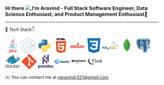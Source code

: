### Hi there <img src="https://raw.githubusercontent.com/MartinHeinz/MartinHeinz/master/wave.gif" width="30px">,I’m Aravind - Full Stack Software Engineer, Data Science Enthusiast, and Product Management Enthusiast👋 

---

🧰 Tech Stack👇

<img src ="https://github.com/devicons/devicon/blob/master/icons/java/java-original-wordmark.svg" alt="Ember Logo" width="50" height="50"/><img src ="https://github.com/devicons/devicon/blob/master/icons/cplusplus/cplusplus-line.svg" alt="Ember Logo" width="50" height="50"/>
<img src ="https://github.com/devicons/devicon/blob/master/icons/python/python-original.svg" alt="Ember Logo" width="50" height="50"/>
<img src ="https://github.com/devicons/devicon/blob/master/icons/html5/html5-original-wordmark.svg" alt="Ember Logo" width="50" height="50"/>
<img src ="https://github.com/devicons/devicon/blob/master/icons/ember/ember-original-wordmark.svg" alt="Ember Logo" width="50" height="50"/>
<img src ="https://github.com/devicons/devicon/blob/master/icons/css3/css3-plain.svg" alt="Ember Logo" width="50" height="50"/>
<img src ="https://github.com/devicons/devicon/blob/master/icons/mysql/mysql-original-wordmark.svg" alt="Ember Logo" width="50" height="50"/>
<img src ="https://github.com/devicons/devicon/blob/master/icons/mongodb/mongodb-original.svg" alt="Ember Logo" width="50" height="50"/>
<img src ="https://github.com/devicons/devicon/blob/master/icons/postgresql/postgresql-plain.svg" alt="Ember Logo" width="50" height="50"/>
<img src ="https://github.com/devicons/devicon/blob/master/icons/docker/docker-original-wordmark.svg" alt="Ember Logo" width="50" height="50"/>
<img src ="https://github.com/devicons/devicon/blob/master/icons/git/git-plain.svg" alt="Ember Logo" width="50" height="50"/>
<img src ="https://github.com/devicons/devicon/blob/master/icons/pandas/pandas-original-wordmark.svg" alt="Ember Logo" width="50" height="50"/>
<img src ="https://github.com/devicons/devicon/blob/master/icons/numpy/numpy-original-wordmark.svg" alt="Ember Logo" width="50" height="50"/>
<img src ="https://github.com/devicons/devicon/blob/master/icons/pycharm/pycharm-original-wordmark.svg" alt="Ember Logo" width="50" height="50"/>
<img src ="https://github.com/devicons/devicon/blob/master/icons/flask/flask-original-wordmark.svg" alt="Ember Logo" width="50" height="50"/>


✉️ You can contact me at naravindr321@gmail.com 

<!---
NARAVINDR321/NARAVINDR321 is a ✨ special ✨ repository because its `README.md` (this file) appears on your GitHub profile.
You can click the Preview link to take a look at your changes.
--->
